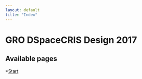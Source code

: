 ```yaml
---
layout: default
title: "Index"
---
```

# GRO DSpaceCRIS Design 2017

## Available pages
*[Start](/start)
